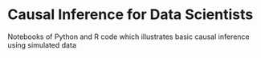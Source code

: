# Causal Inference for Data Scientists
Notebooks of Python and R code which illustrates basic causal inference using simulated data
